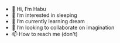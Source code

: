 - 👋 Hi, I’m Habu
- 👀 I’m interested in sleeping
- 🌱 I’m currently learning dream
- 💞️ I’m looking to collaborate on imagination
- 📫 How to reach me (don't)

<!---
agunghabu/agunghabu is a ✨ special ✨ repository because its `README.md` (this file) appears on your GitHub profile.
You can click the Preview link to take a look at your changes.
--->

